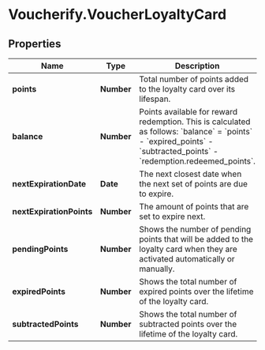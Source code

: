 # Voucherify.VoucherLoyaltyCard

## Properties

Name | Type | Description | Notes
------------ | ------------- | ------------- | -------------
**points** | **Number** | Total number of points added to the loyalty card over its lifespan. | [optional] 
**balance** | **Number** | Points available for reward redemption. This is calculated as follows: &#x60;balance&#x60; &#x3D; &#x60;points&#x60; - &#x60;expired_points&#x60; - &#x60;subtracted_points&#x60; - &#x60;redemption.redeemed_points&#x60;. | [optional] 
**nextExpirationDate** | **Date** | The next closest date when the next set of points are due to expire. | [optional] 
**nextExpirationPoints** | **Number** | The amount of points that are set to expire next. | [optional] 
**pendingPoints** | **Number** | Shows the number of pending points that will be added to the loyalty card when they are activated automatically or manually. | [optional] 
**expiredPoints** | **Number** | Shows the total number of expired points over the lifetime of the loyalty card. | [optional] 
**subtractedPoints** | **Number** | Shows the total number of subtracted points over the lifetime of the loyalty card. | [optional] 


